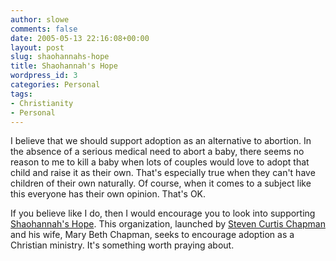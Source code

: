 ```yaml
---
author: slowe
comments: false
date: 2005-05-13 22:16:08+00:00
layout: post
slug: shaohannahs-hope
title: Shaohannah's Hope
wordpress_id: 3
categories: Personal
tags:
- Christianity
- Personal
---
```


I believe that we should support adoption as an alternative to abortion. In the absence of a serious medical need to abort a baby, there seems no reason to me to kill a baby when lots of couples would love to adopt that child and raise it as their own. That's especially true when they can't have children of their own naturally. Of course, when it comes to a subject like this everyone has their own opinion. That's OK.

If you believe like I do, then I would encourage you to look into supporting [Shaohannah's Hope](http://www.shaohannahshope.org/).  This organization, launched by [Steven Curtis Chapman](http://www.stevencurtischapman.com/) and his wife, Mary Beth Chapman, seeks to encourage adoption as a Christian ministry. It's something worth praying about.
